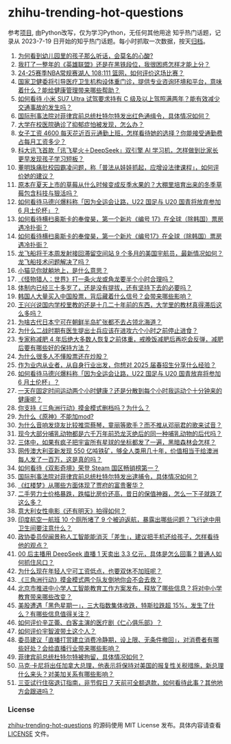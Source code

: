 # zhihu-trending-hot-questions
参考[项目](https://github.com/justjavac/zhihu-trending-hot-questions), 由Python改写，仅为学习Python，无任何其他用途
知乎热门话题，记录从 2023-7-19
日开始的知乎热门话题。每小时抓取一次数据，按天[归档](./data)。
<!-- BEGIN -->
<!-- 最后更新时间 2025-03-11 04:27:43.349932 -->
1. [为何看到幼儿园里的孩子那么听话，会莫名的心酸?](https://www.zhihu.com/question/7792636522)
1. [我打了一整年的《英雄联盟》还是在黑铁段位，我很困惑怎样才能上分？](https://www.zhihu.com/question/9176736743)
1. [24-25赛季NBA常规赛湖人 108:111 篮网，如何评价这场比赛？](https://www.zhihu.com/question/14635916411)
1. [国家卫健委将引导医疗卫生机构设体重门诊，提供专业咨询环境和平台，意味着什么？能给健康管理带来哪些帮助？](https://www.zhihu.com/question/14506813749)
1. [如何看待 小米 SU7 Ultra 试驾要求持有 C 级及以上驾照满两年？能有效减少交通事故的发生吗？](https://www.zhihu.com/question/14288001905)
1. [国际刑事法院对菲律宾前总统杜特尔特发出红色通缉令，具体情况如何？](https://www.zhihu.com/question/14610718943)
1. [大学在校医院确诊了抑郁症怕被发现，怎么办？](https://www.zhihu.com/question/14187978930)
1. [女子工资 4600 每天花近百元通勤上班，怎样看待她的选择？你能接受通勤费占每月工资多少？](https://www.zhihu.com/question/14567458972)
1. [科大讯飞首款「讯飞星火＋DeepSeek」双引擎  AI 学习机，怎样做到比家长更早发现孩子学习短板？](https://www.zhihu.com/question/14593412388)
1. [董明珠痛批校园霸凌问题，称「普法从娃娃抓起，应增设法律课程」，如何评价她的建议？](https://www.zhihu.com/question/14524963029)
1. [原本在夏天上市的草莓从什么时候变成反季水果的？大棚里培育出来的冬季草莓包含科技与狠活吗？](https://www.zhihu.com/question/14041716054)
1. [如何看待马德兴爆料称「因为全运会让路，U22 国足与 U20 国青将放弃参加 6 月土伦杯」？](https://www.zhihu.com/question/14586803060)
1. [如何看待横扫奥斯卡的奉俊昊，第一个新片《编号 17》在全球（除韩国）票房遇冷扑街？](https://www.zhihu.com/question/14525205470)
1. [如何看待横扫奥斯卡的奉俊昊，第一个新片《编号17》在全球（除韩国）票房遇冷扑街？](https://www.zhihu.com/question/14525205470)
1. [龙飞船将于本周发射接回滞留空间站 9 个多月的美国宇航员，最新情况如何？龙飞船技术问题解决了吗？](https://www.zhihu.com/question/14593637669)
1. [小猫见你就躺地上，是什么意思？](https://www.zhihu.com/question/661716643)
1. [《怪物猎人：世界》打一条火龙或角龙要半个小时合理吗？](https://www.zhihu.com/question/366646937)
1. [体制内已经三十多岁了，还是没有提拔，还有坚持下去的必要吗？](https://www.zhihu.com/question/10479922762)
1. [韩国人大量买入中国股票，背后藏着什么信号？会带来哪些影响？](https://www.zhihu.com/question/14511683460)
1. [王兴兴说国内学校里教的还是十几二十年前的东西，大学里的教材真得滞后这么多吗？](https://www.zhihu.com/question/14377039651)
1. [为啥古代日本宁可在朝鲜半岛扩张都不去占领北海道？](https://www.zhihu.com/question/13525727494)
1. [为什么二战时期有医生提出士兵应该在进攻六个小时之前停止进食？](https://www.zhihu.com/question/14483806094)
1. [专家称减肥 4 年后绝大多数人恢复之前体重，戒晚饭减肥后再吃会反弹，减肥后要有哪些好的保持方法？](https://www.zhihu.com/question/14595964581)
1. [为什么很多人不懂股票还在炒股？](https://www.zhihu.com/question/3195969657)
1. [作为业内从业者，从自身行业出发，你想对 2025 届春招生分享什么经验？](https://www.zhihu.com/question/13658244537)
1. [如何看待马德兴爆料称「因为全运会让路，U22 国足与 U20 国青放弃将参加 6 月土伦杯」？](https://www.zhihu.com/question/14586803060)
1. [一天在固定时间运动两个小时健康？还是分散到每个小时我运动个十分钟来的健康呢？](https://www.zhihu.com/question/12231497744)
1. [你支持《三角洲行动》摸金模式删档吗？为什么？](https://www.zhihu.com/question/14211085453)
1. [为什么《原神》不能加mod?](https://www.zhihu.com/question/545311984)
1. [为什么音响发烧友比较推崇蔡琴，童丽等歌手？而不推从邓丽君的歌来试音？](https://www.zhihu.com/question/49111026)
1. [现今大部分哺乳动物都是六千万年前恐龙灭绝后的同一种哺乳动物的后代吗？](https://www.zhihu.com/question/13423983229)
1. [三体中，如果有疯子把宇宙所有星球的坐标都发了一遍，黑暗森林会怎样？](https://www.zhihu.com/question/14499408083)
1. [网传澳大利亚新发现 550 亿吨铁矿，够全人类用几十年，价值相当于给澳洲每人发了一百万，这是真的吗？](https://www.zhihu.com/question/14508466274)
1. [如何看待《双影奇境》荣登 Steam 国区畅销榜第一？](https://www.zhihu.com/question/14258359254)
1. [国际刑事法院对菲律宾前总统杜特尔特发出逮捕令，具体情况如何？](https://www.zhihu.com/question/14610718943)
1. [《红楼梦》从哪些方面体现了贾府的富贵奢华？](https://www.zhihu.com/question/412998026)
1. [二手劳力士价格暴跌，跌幅比房价还高，昔日的保值神器，怎么一下子就跌了这么多？](https://www.zhihu.com/question/14600416534)
1. [意大利女性电影《还有明天》拍得如何？](https://www.zhihu.com/question/741228676)
1. [印度航空一航班 10 个厕所堵了 9 个被迫返航，暴露出哪些问题？飞行途中用卫生间要注意什么？](https://www.zhihu.com/question/14602893705)
1. [政协委员倪闽景称人工智能能消灭「差生」，建议把手机还给孩子，怎样看待他的观点？](https://www.zhihu.com/question/14575382730)
1. [00 后主播用 DeepSeek 直播 1 天卖出 3.3 亿元，具体是怎么回事？普通人如何抓住风口？](https://www.zhihu.com/question/14586765731)
1. [为什么现在年轻人宁可工资低点，也要双休不加班呢？](https://www.zhihu.com/question/12349683003)
1. [《三角洲行动》摸金模式两个队友倒地你会不会去救？](https://www.zhihu.com/question/14211092783)
1. [北京市推进中小学人工智能教育工作方案发布，释放了哪些信息？将对中小学教育带来哪些改变？](https://www.zhihu.com/question/14358457231)
1. [美股遭遇「黑色星期一」，三大指数集体收跌，特斯拉跌超 15%，发生了什么？有哪些信息值得关注？](https://www.zhihu.com/question/14627553204)
1. [如何评价辛芷蕾、白客主演的医疗剧《仁心俱乐部》？](https://www.zhihu.com/question/13655603181)
1. [如何评价宇智波带土这个人？](https://www.zhihu.com/question/50303145)
1. [委员建议「直播打赏建立消费冷静期，设上限、无条件撤回」，对消费者有哪些好处？会给直播行业带来哪些影响？](https://www.zhihu.com/question/14576496369)
1. [菲律宾前总统杜特尔特被拘留，具体情况如何？](https://www.zhihu.com/question/14610718943)
1. [马克·卡尼将出任加拿大总理，他表示将保持对美国的报复性关税措施，新总理什么来头？对美加关系有哪些影响？](https://www.zhihu.com/question/14542624232)
1. [三亚试行住宿退订指南，非节假日 7 天前可全额退款，如何看待此事？其他地方会跟进吗？](https://www.zhihu.com/question/14471315219)
<!-- END -->
### License
[zhihu-trending-hot-questions](https://github.com/yaogengzhu/zhihu-trending-hot-questions)
的源码使用 MIT License 发布。具体内容请查看 [LICENSE](./LICENSE) 文件。
